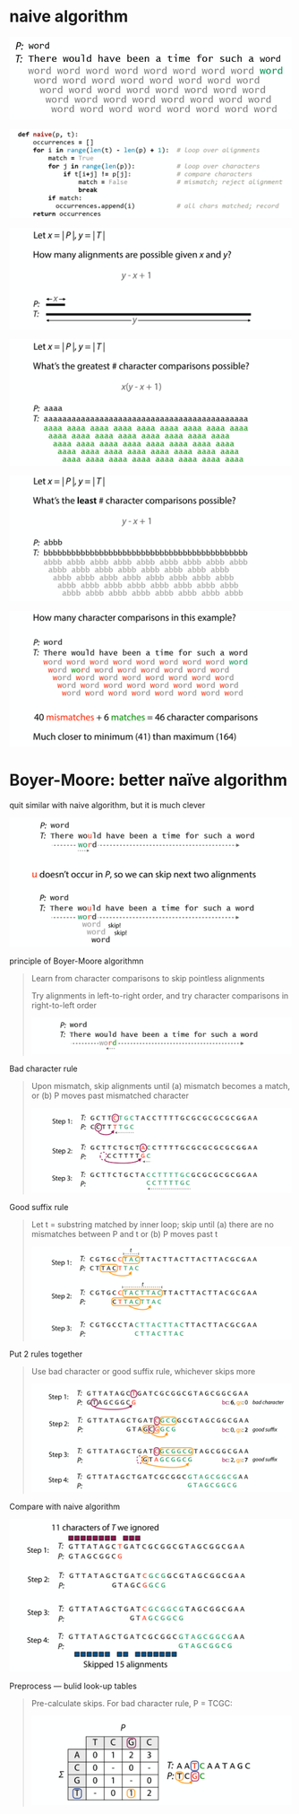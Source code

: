 # naive algorithm

![Untitled](pictures/part1_exactmatching_1_01.png)

![Untitled](pictures/part1_exactmatching_1_02.png)

![Untitled](pictures/part1_exactmatching_1_03.png)

![Untitled](pictures/part1_exactmatching_1_04.png)

![Untitled](pictures/part1_exactmatching_1_05.png)

![Untitled](pictures/part1_exactmatching_1_06.png)

# Boyer-Moore: better naïve algorithm

quit similar with naive algorithm, but it is much clever

![Untitled](pictures/part1_exactmatching_1_07.png)

principle of Boyer-Moore algorithmn

> Learn from character comparisons to skip pointless alignments
>
> Try alignments in left-to-right order, and try character comparisons in right-to-left order
>
> ![Untitled](pictures/part1_exactmatching_1_08.png)

Bad character rule

> Upon mismatch, skip alignments until (a) mismatch becomes a match, or (b) P moves past mismatched character
>
> ![Untitled](pictures/part1_exactmatching_1_09.png)

Good suffix rule

> Let t = substring matched by inner loop; skip until (a) there are no mismatches between P and t or (b) P moves past t
>
> ![Untitled](pictures/part1_exactmatching_1_10.png)

Put 2 rules together

> Use bad character or good suffix rule, whichever skips more
>
> ![Untitled](pictures/part1_exactmatching_1_11.png)

Compare with naive algorithm

![Untitled](pictures/part1_exactmatching_1_12.png)

Preprocess — bulid look-up tables

> Pre-calculate skips. For bad character rule, P = TCGC:
>
> ![Untitled](pictures/part1_exactmatching_1_13.png)
